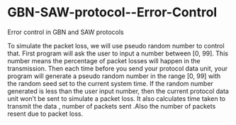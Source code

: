 # GBN-SAW-protocol--Error-Control
Error control in GBN and SAW protocols

To simulate the packet loss, we will use pseudo random number to control that.
First program will ask the user to input a number between [0, 99]. This number means the percentage of packet losses will happen in the transmission.
Then each time before you send your protocol data unit, your program will generate a pseudo random number in the range [0, 99] with the random seed set to the current system time. If the random number generated is less than the user input number, then the current protocol data unit won’t be sent to simulate a packet loss.
It also calculates time taken to transmit the data , number of packets sent .Also the number of packets resent due to packet loss.
